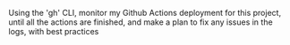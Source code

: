 Using the 'gh' CLI, monitor my Github Actions deployment for this project, until all the actions are finished, and make a plan to fix any issues in the logs, with best practices
